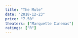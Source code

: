 ```yaml
---
title: "The Mule"
date: "2018-12-23"
price: "7.50"
theaters: ["Marquette Cinemas"]
ratings: ["R"]
---
```

